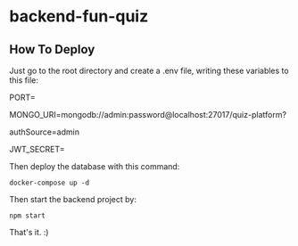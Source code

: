 # backend-fun-quiz

## How To Deploy
Just go to the root directory and create a .env file, writing these variables to this file:

PORT=

MONGO_URI=mongodb://admin:password@localhost:27017/quiz-platform?

authSource=admin

JWT_SECRET=

Then deploy the database with this command:

```
docker-compose up -d
```

Then start the backend project by:

```
npm start
```

That's it. :)

